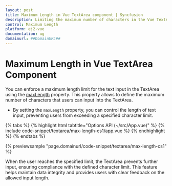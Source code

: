 ```yaml
---
layout: post
title: Maximum Length in Vue TextArea component | Syncfusion
description: Limiting the maximum number of characters in the Vue TextArea component of Syncfusion Essential JS 2 and more details.
control: Maximum Length
platform: ej2-vue
documentation: ug
domainurl: ##DomainURL##
---
```


# Maximum Length in Vue TextArea Component

You can enforce a maximum length limit for the text input in the TextArea using the [maxLength](https://ej2.syncfusion.com/vue/documentation/api/textarea/#maxLength) property. This property allows to define the maximum number of characters that users can input into the TextArea.


* By setting the `maxLength` property, you can control the length of text input, preventing users from exceeding a specified character limit.

{% tabs %}
{% highlight html tabtitle="Options API (~/src/App.vue)" %}
{% include code-snippet/textarea/max-length-cs1/app.vue %}
{% endhighlight %}
{% endtabs %}

{% previewsample "page.domainurl/code-snippet/textarea/max-length-cs1" %}

When the user reaches the specified limit, the TextArea prevents further input, ensuring compliance with the defined character limit. This feature helps maintain data integrity and provides users with clear feedback on the allowed input length.
